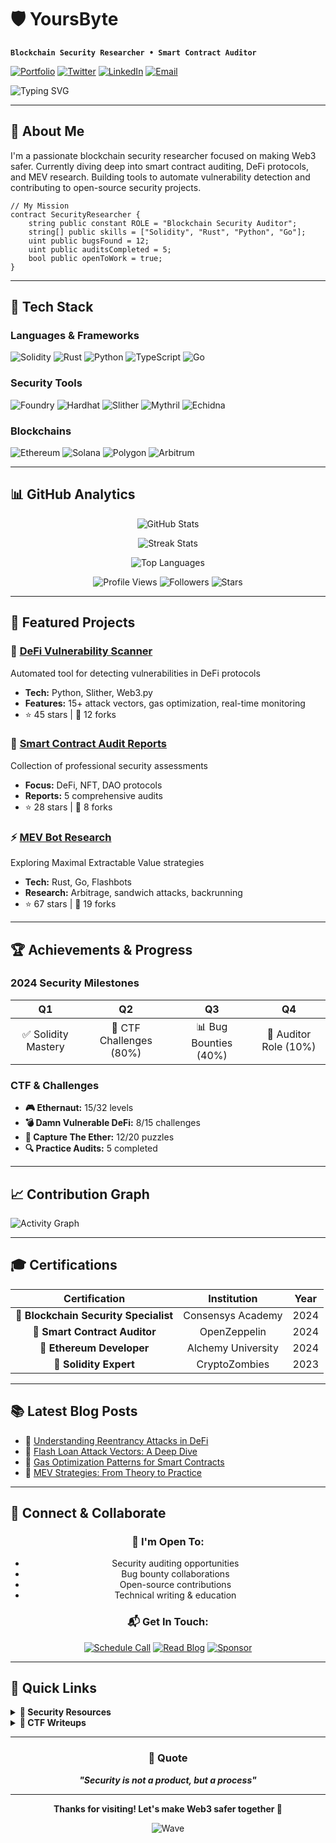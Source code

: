 # <div align="center">
  
  # 🛡️ YoursByte
  
  **`Blockchain Security Researcher • Smart Contract Auditor`**
  
  [![Portfolio](https://img.shields.io/badge/Portfolio-yoursbyte.dev-FF0080?style=flat&logo=google-chrome&logoColor=white)](https://yoursbyte.dev)
  [![Twitter](https://img.shields.io/badge/Twitter-@yoursbyte-1DA1F2?style=flat&logo=x&logoColor=white)](https://twitter.com/yoursbyte)
  [![LinkedIn](https://img.shields.io/badge/LinkedIn-yoursbyte-0077B5?style=flat&logo=linkedin&logoColor=white)](https://linkedin.com/in/yoursbyte)
  [![Email](https://img.shields.io/badge/Email-yoursbyte@proton.me-EA4335?style=flat&logo=gmail&logoColor=white)](mailto:yoursbyte@proton.me)
  
  <img src="https://readme-typing-svg.demolab.com?font=Fira+Code&size=16&pause=1000&color=00D9FF&center=true&vCenter=true&width=380&lines=Securing+Web3+Infrastructure;Finding+Bugs+Before+Hackers+Do;DeFi+Security+Specialist" alt="Typing SVG" />
  
</div>

---

## 👋 About Me

I'm a passionate blockchain security researcher focused on making Web3 safer. Currently diving deep into smart contract auditing, DeFi protocols, and MEV research. Building tools to automate vulnerability detection and contributing to open-source security projects.

```solidity
// My Mission
contract SecurityResearcher {
    string public constant ROLE = "Blockchain Security Auditor";
    string[] public skills = ["Solidity", "Rust", "Python", "Go"];
    uint public bugsFound = 12;
    uint public auditsCompleted = 5;
    bool public openToWork = true;
}
```

---

## 🔧 Tech Stack

### Languages & Frameworks
![Solidity](https://img.shields.io/badge/Solidity-363636?style=flat&logo=solidity&logoColor=white)
![Rust](https://img.shields.io/badge/Rust-000000?style=flat&logo=rust&logoColor=white)
![Python](https://img.shields.io/badge/Python-3776AB?style=flat&logo=python&logoColor=white)
![TypeScript](https://img.shields.io/badge/TypeScript-007ACC?style=flat&logo=typescript&logoColor=white)
![Go](https://img.shields.io/badge/Go-00ADD8?style=flat&logo=go&logoColor=white)

### Security Tools
![Foundry](https://img.shields.io/badge/Foundry-1C1C1C?style=flat&logo=ethereum&logoColor=white)
![Hardhat](https://img.shields.io/badge/Hardhat-FFF100?style=flat&logo=ethereum&logoColor=black)
![Slither](https://img.shields.io/badge/Slither-2E3440?style=flat&logo=python&logoColor=white)
![Mythril](https://img.shields.io/badge/Mythril-4B32C3?style=flat&logo=ethereum&logoColor=white)
![Echidna](https://img.shields.io/badge/Echidna-FF6B6B?style=flat&logo=haskell&logoColor=white)

### Blockchains
![Ethereum](https://img.shields.io/badge/Ethereum-3C3C3D?style=flat&logo=ethereum&logoColor=white)
![Solana](https://img.shields.io/badge/Solana-14F195?style=flat&logo=solana&logoColor=white)
![Polygon](https://img.shields.io/badge/Polygon-8247E5?style=flat&logo=polygon&logoColor=white)
![Arbitrum](https://img.shields.io/badge/Arbitrum-2D374B?style=flat&logo=arbitrum&logoColor=white)

---

## 📊 GitHub Analytics

<div align="center">
  
  ![GitHub Stats](https://github-readme-stats.vercel.app/api?username=yoursbyte&show_icons=true&theme=tokyonight&hide_border=true&bg_color=0D1117&title_color=00D9FF&icon_color=00D9FF&text_color=FFFFFF&count_private=true)
  
  ![Streak Stats](https://github-readme-streak-stats.herokuapp.com/?user=yoursbyte&theme=tokyonight&hide_border=true&background=0D1117&stroke=00D9FF&ring=00D9FF&fire=FF0080&currStreakLabel=FFFFFF&sideLabels=FFFFFF&dates=FFFFFF)
  
  ![Top Languages](https://github-readme-stats.vercel.app/api/top-langs/?username=yoursbyte&layout=compact&theme=tokyonight&hide_border=true&bg_color=0D1117&title_color=00D9FF&text_color=FFFFFF&langs_count=6)
  
</div>

<div align="center">
  
  ![Profile Views](https://komarev.com/ghpvc/?username=yoursbyte&color=00D9FF&style=flat&label=Profile+Views)
  ![Followers](https://img.shields.io/github/followers/yoursbyte?style=flat&logo=github&label=Followers&color=00D9FF)
  ![Stars](https://img.shields.io/github/stars/yoursbyte?style=flat&logo=github&label=Total+Stars&color=FFD700)
  
</div>

---

## 🚀 Featured Projects

### 🔐 [DeFi Vulnerability Scanner](https://github.com/yoursbyte/defi-scanner)
Automated tool for detecting vulnerabilities in DeFi protocols
- **Tech:** Python, Slither, Web3.py
- **Features:** 15+ attack vectors, gas optimization, real-time monitoring
- ⭐ 45 stars | 🍴 12 forks

### 💎 [Smart Contract Audit Reports](https://github.com/yoursbyte/audit-reports)
Collection of professional security assessments
- **Focus:** DeFi, NFT, DAO protocols
- **Reports:** 5 comprehensive audits
- ⭐ 28 stars | 🍴 8 forks

### ⚡ [MEV Bot Research](https://github.com/yoursbyte/mev-research)
Exploring Maximal Extractable Value strategies
- **Tech:** Rust, Go, Flashbots
- **Research:** Arbitrage, sandwich attacks, backrunning
- ⭐ 67 stars | 🍴 19 forks

---

## 🏆 Achievements & Progress

### 2024 Security Milestones

| **Q1** | **Q2** | **Q3** | **Q4** |
|:------:|:------:|:------:|:------:|
| ✅ Solidity Mastery | 🔄 CTF Challenges (80%) | 📊 Bug Bounties (40%) | 🎯 Auditor Role (10%) |

### CTF & Challenges
- **🎮 Ethernaut:** 15/32 levels
- **💣 Damn Vulnerable DeFi:** 8/15 challenges  
- **🏴 Capture The Ether:** 12/20 puzzles
- **🔍 Practice Audits:** 5 completed

---

## 📈 Contribution Graph

![Activity Graph](https://github-readme-activity-graph.vercel.app/graph?username=yoursbyte&theme=tokyo-night&hide_border=true&bg_color=0D1117&color=00D9FF&line=00D9FF&point=FFFFFF&area=true)

---

## 🎓 Certifications

| Certification | Institution | Year |
|:-------------:|:-----------:|:----:|
| 🏅 **Blockchain Security Specialist** | Consensys Academy | 2024 |
| 🏅 **Smart Contract Auditor** | OpenZeppelin | 2024 |
| 🏅 **Ethereum Developer** | Alchemy University | 2024 |
| 🏅 **Solidity Expert** | CryptoZombies | 2023 |

---

## 📚 Latest Blog Posts

<!-- BLOG-POST-LIST:START -->
- 📝 [Understanding Reentrancy Attacks in DeFi](https://yoursbyte.dev/blog/reentrancy)
- 📝 [Flash Loan Attack Vectors: A Deep Dive](https://yoursbyte.dev/blog/flash-loans)
- 📝 [Gas Optimization Patterns for Smart Contracts](https://yoursbyte.dev/blog/gas-optimization)
- 📝 [MEV Strategies: From Theory to Practice](https://yoursbyte.dev/blog/mev-strategies)
<!-- BLOG-POST-LIST:END -->

---

## 🤝 Connect & Collaborate

<div align="center">

### 💼 **I'm Open To:**
- Security auditing opportunities
- Bug bounty collaborations  
- Open-source contributions
- Technical writing & education

### 📬 **Get In Touch:**

[![Schedule Call](https://img.shields.io/badge/📅_Schedule_Call-00D9FF?style=for-the-badge)](https://calendly.com/yoursbyte)
[![Read Blog](https://img.shields.io/badge/📝_Blog-FF0080?style=for-the-badge)](https://yoursbyte.dev/blog)
[![Sponsor](https://img.shields.io/badge/❤️_Sponsor-FFD700?style=for-the-badge)](https://github.com/sponsors/yoursbyte)

</div>

---

## 🔗 Quick Links

<details>
<summary><b>📖 Security Resources</b></summary>

### Tools & Contributions
- [Vulnerability Pattern Detector](https://github.com/yoursbyte/vuln-detector)
- [Gas Optimization Analyzer](https://github.com/yoursbyte/gas-analyzer)  
- [Flash Loan Simulator](https://github.com/yoursbyte/flash-sim)

### Knowledge Base
- [Security Checklist (200+ items)](https://github.com/yoursbyte/security-checklist)
- [DeFi Hack Analysis](https://github.com/yoursbyte/defi-hacks)
- [Solidity Patterns](https://github.com/yoursbyte/patterns)

</details>

<details>
<summary><b>🎯 CTF Writeups</b></summary>

- [Ethernaut Solutions](https://github.com/yoursbyte/ethernaut-solutions)
- [Damn Vulnerable DeFi](https://github.com/yoursbyte/dvd-solutions)
- [Capture The Ether](https://github.com/yoursbyte/cte-solutions)

</details>

---

<div align="center">
  
  ### 💭 Quote
  
  ***"Security is not a product, but a process"***
  
  ---
  
  **Thanks for visiting! Let's make Web3 safer together 🚀**
  
  ![Wave](https://capsule-render.vercel.app/api?type=waving&color=gradient&height=60&section=footer&width=100%)
  
</div>